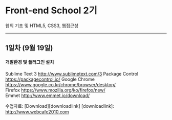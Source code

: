 # Front-end School 2기
웹의 기초 및 HTML5, CSS3, 웹접근성
<hr />

## 1일차 (9월 19일)

#### 개발환경 및 플러그인 설치

Sublime Text 3 <http://www.sublimetext.com/3>
Package Control <https://packagecontrol.io/>
Google Chrome <https://www.google.co.kr/chrome/browser/desktop/>  
Firefox <https://www.mozilla.org/ko/firefox/new/>  
Emmet <http://www.emmet.io/download/>  


수업자료: [Download][downloadlink]
[downloadlink]: http://www.webcafe2010.com
